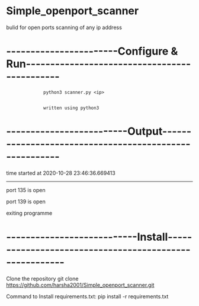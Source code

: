 # Simple_openport_scanner
bulid for open ports scanning of any ip address


# -----------------------Configure & Run---------------------------------------------
                  
                  python3 scanner.py <ip>
                  
                  
                  written using python3
                   
# -------------------------Output-------------------------------------------------------

time started at 2020-10-28 23:46:36.669413
__________________________________________________
port 135 is open

port 139 is open

exiting programme


# ---------------------------Install-------------------------------------------------------

Clone the repository git clone https://github.com/harsha2001/Simple_openport_scanner.git



Command to Install requirements.txt: pip install -r requirements.txt

